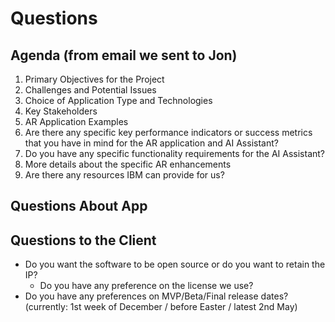# Questions

## Agenda (from email we sent to Jon)
1. Primary Objectives for the Project
2. Challenges and Potential Issues
4. Choice of Application Type and Technologies
5. Key Stakeholders
6. AR Application Examples
7. Are there any specific key performance indicators or success metrics that you have in mind for the AR application and AI Assistant?
8. Do you have any specific functionality requirements for the AI Assistant?
9. More details about the specific AR enhancements
10. Are there any resources IBM can provide for us?

## Questions About App


## Questions to the Client
* Do you want the software to be open source or do you want to retain the IP?
  * Do you have any preference on the license we use?
* Do you have any preferences on MVP/Beta/Final release dates? (currently: 1st week of December / before Easter / latest 2nd May) 
 
